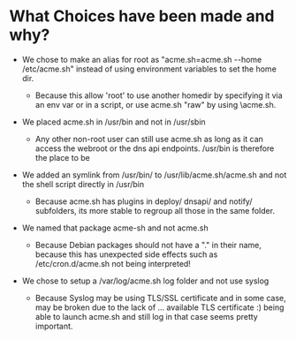 
What Choices have been made and why?
====================================

* We chose to make an alias for root as "acme.sh=acme.sh --home /etc/acme.sh" instead of using environment variables to set the home dir.
  * Because this allow 'root' to use another homedir by specifying it via an env var or in a script, or use acme.sh "raw" by using \acme.sh. 

* We placed acme.sh in /usr/bin and not in /usr/sbin
  * Any other non-root user can still use acme.sh as long as it can access the webroot or the dns api endpoints. /usr/bin is therefore the place to be
  
* We added an symlink from /usr/bin/ to /usr/lib/acme.sh/acme.sh and not the shell script directly in /usr/bin
  * Because acme.sh has plugins in deploy/ dnsapi/ and notify/ subfolders, its more stable to regroup all those in the same folder.
  
* We named that package acme-sh and not acme.sh
  * Because Debian packages should not have a "." in their name, because this has unexpected side effects such as /etc/cron.d/acme.sh not being interpreted!
  
* We chose to setup a /var/log/acme.sh log folder and not use syslog
  * Because Syslog may be using TLS/SSL certificate and in some case, may be broken due to the lack of ... available TLS certificate :) being able to launch acme.sh and still log in that case seems pretty important.
  
